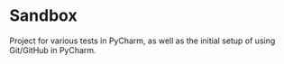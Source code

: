 # Sandbox
Project for various tests in PyCharm, as well as the initial setup of using Git/GitHub in PyCharm.
